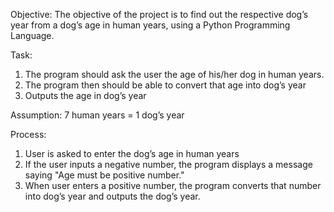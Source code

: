 Objective:
The objective of the project is to find out the respective dog’s year from a dog’s age in human years, using a Python Programming Language.

Task: 
1)	The program should ask the user the age of his/her dog in human years.
2)	The program then should be able to convert that age into dog’s year
3)	Outputs the age in dog’s year

Assumption: 
7 human years = 1 dog’s year

Process: 
1)	User is asked to enter the dog’s age in human years
2)	If the user inputs a negative number, the program displays a message saying "Age must be positive number."
3)	When user enters a positive number, the program converts that number into dog’s year and outputs the dog’s year.
